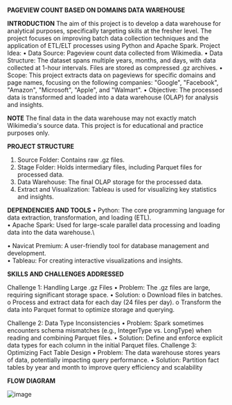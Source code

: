 **PAGEVIEW COUNT BASED ON DOMAINS DATA WAREHOUSE**

**INTRODUCTION**
The aim of this project is to develop a data warehouse for analytical purposes, specifically targeting skills at the fresher level. The project focuses on improving batch data collection techniques and the application of ETL/ELT processes using Python and Apache Spark.
Project Idea:
•	Data Source: Pageview count data collected from Wikimedia.
•	Data Structure: The dataset spans multiple years, months, and days, with data collected at 1-hour intervals. Files are stored as compressed .gz archives.
•	Scope: This project extracts data on pageviews for specific domains and page names, focusing on the following companies: "Google", "Facebook", "Amazon", "Microsoft", "Apple", and "Walmart".
•	Objective: The processed data is transformed and loaded into a data warehouse (OLAP) for analysis and insights.


**NOTE**
The final data in the data warehouse may not exactly match Wikimedia's source data. This project is for educational and practice purposes only.

**PROJECT STRUCTURE**
1.	Source Folder: Contains raw .gz files.
2.	Stage Folder: Holds intermediary files, including Parquet files for processed data.
3.	Data Warehouse: The final OLAP storage for the processed data.
4.	Extract and Visualization: Tableau is used for visualizing key statistics and insights.

**DEPENDENCIES AND TOOLS**
•	Python: The core programming language for data extraction, transformation, and loading (ETL).\
•	Apache Spark: Used for large-scale parallel data processing and loading data into the data warehouse.\

•	Navicat Premium: A user-friendly tool for database management and development.\
•	Tableau: For creating interactive visualizations and insights.


**SKILLS AND CHALLENGES ADDRESSED**

Challenge 1: Handling Large .gz Files
•	Problem: The .gz files are large, requiring significant storage space.
•	Solution:
o	Download files in batches.
o	Process and extract data for each day (24 files per day).
o	Transform the data into Parquet format to optimize storage and querying.

Challenge 2: Data Type Inconsistencies
•	Problem: Spark sometimes encounters schema mismatches (e.g., IntegerType vs. LongType) when reading and combining Parquet files.
•	Solution: Define and enforce explicit data types for each column in the initial Parquet files.
Challenge 3: Optimizing Fact Table Design
•	Problem: The data warehouse stores years of data, potentially impacting query performance.
•	Solution: Partition fact tables by year and month to improve query efficiency and scalability

**FLOW DIAGRAM**

![image](https://github.com/user-attachments/assets/8ca65ca0-bb33-4571-821f-4d9ff407ca1b)
